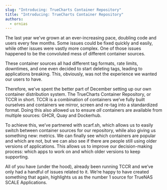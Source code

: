 ```yaml
---
slug: "Introducing: TrueCharts Container Repository"
title: "Introducing: TrueCharts Container Repository"
authors:
  - ornias
---
```


The last year we’ve grown at an ever-increasing pace, doubling code and users every few months. Some issues could be fixed quickly and easily, while other issues were vastly more complex. One of those issues happened to be the convoluted mess of different container sources.

These container sources all had different tag formats, rate limits, downtimes, and one even decided to start deleting tags, leading to applications breaking. This, obviously, was not the experience we wanted our users to have.

Therefore, we’ve spent the better part of December setting up our own container distribution system. The TrueCharts Container Repository, or TCCR in short. TCCR is a combination of containers we’ve fully built ourselves and containers we mirror, screen and re-tag into a standardized format. Doing this also allowed us to ensure *all* containers are available from multiple sources: GHCR, Quay and Dockerhub.

To achieve this, we’ve partnered with scarf.sh, which allows us to easily switch between container sources for our repository, while also giving us something new: metrics. We can finally see which containers are popular and which are not, but we can also see if there are people still using older versions of applications. This allows us to improve our decision-making process: which apps to work on and which older versions to keep supporting.

All of you have (under the hood), already been running TCCR and we’ve only had a handful of issues related to it. We’re happy to have created something that again, highlights us as the number 1 source for TrueNAS SCALE Applications.
